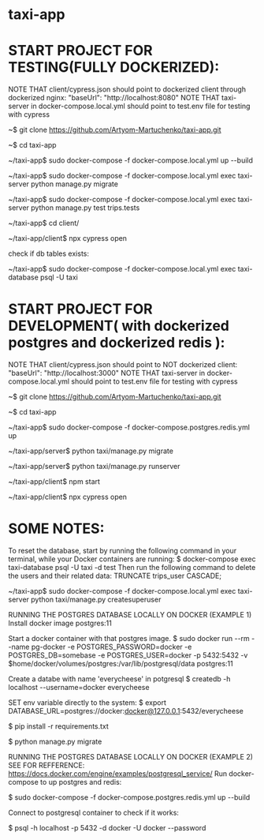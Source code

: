 # taxi-app
# START PROJECT FOR TESTING(FULLY DOCKERIZED):
NOTE THAT client/cypress.json should point to dockerized client through dockerized nginx: "baseUrl": "http://localhost:8080" NOTE THAT taxi-server in docker-compose.local.yml should point to test.env file for testing with cypress

~$ git clone https://github.com/Artyom-Martuchenko/taxi-app.git

~$ cd taxi-app

~/taxi-app$ sudo docker-compose -f docker-compose.local.yml up --build

~/taxi-app$ sudo docker-compose -f docker-compose.local.yml exec taxi-server python manage.py migrate

~/taxi-app$ sudo docker-compose -f docker-compose.local.yml exec taxi-server python manage.py test trips.tests

~/taxi-app$ cd client/

~/taxi-app/client$ npx cypress open

check if db tables exists:

~/taxi-app$ sudo docker-compose -f docker-compose.local.yml exec taxi-database psql -U taxi
# START PROJECT FOR DEVELOPMENT( with dockerized postgres and dockerized redis ):
NOTE THAT client/cypress.json should point to NOT dockerized client: "baseUrl": "http://localhost:3000" NOTE THAT taxi-server in docker-compose.local.yml should point to test.env file for testing with cypress

~$ git clone https://github.com/Artyom-Martuchenko/taxi-app.git

~$ cd taxi-app

~/taxi-app$ sudo docker-compose -f docker-compose.postgres.redis.yml up

~/taxi-app/server$ python taxi/manage.py migrate

~/taxi-app/server$ python taxi/manage.py runserver

~/taxi-app/client$ npm start

~/taxi-app/client$ npx cypress open

# SOME NOTES:
To reset the database, start by running the following command in your terminal, while your Docker containers are running:
$ docker-compose exec taxi-database psql -U taxi -d test
Then run the following command to delete the users and their related data:
TRUNCATE trips_user CASCADE;

~/taxi-app$ sudo docker-compose -f docker-compose.local.yml exec taxi-server python taxi/manage.py createsuperuser

RUNNING THE POSTGRES DATABASE LOCALLY ON DOCKER (EXAMPLE 1)
Install docker image postgres:11

Start a docker container with that postgres image. $ sudo docker run --rm   --name pg-docker -e POSTGRES_PASSWORD=docker -e POSTGRES_DB=somebase -e POSTGRES_USER=docker -p 5432:5432 -v $home/docker/volumes/postgres:/var/lib/postgresql/data  postgres:11

Create a databe with name 'everycheese' in potgresql $ createdb -h localhost --username=docker everycheese

SET env variable directly to the system: $ export DATABASE_URL=postgres://docker:docker@127.0.0.1:5432/everycheese

$ pip install -r requirements.txt

$ python manage.py migrate

RUNNING THE POSTGRES DATABASE LOCALLY ON DOCKER (EXAMPLE 2)
SEE FOR REFFERENCE: https://docs.docker.com/engine/examples/postgresql_service/
Run docker-compose to up postgres and redis:

$ sudo docker-compose -f docker-compose.postgres.redis.yml up --build

Connect to postgresql container to check if it works:

$ psql -h localhost -p 5432 -d docker -U docker --password
